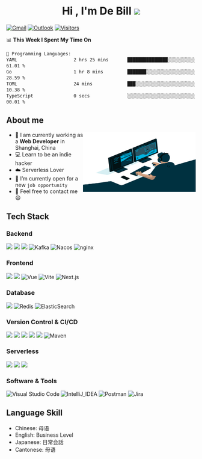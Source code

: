 <h1 align="center">Hi , I'm De Bill <img src="https://media.giphy.com/media/hvRJCLFzcasrR4ia7z/giphy.gif" width="35"></h1>

[![Gmail](https://img.shields.io/badge/-GMAIL-D14836?style=flat-square&logo=gmail&logoColor=white)](mailto:lvlingjie8520@gmail.com) [![Outlook](https://img.shields.io/badge/Microsoft_Outlook-0078D4?style=flat-square&logo=maildotru&logoColor=white)](mailto:roreiketsu@outlook.com) [![Visitors](http://hits.dwyl.com/BrotherJie/BrotherJie.svg)](http://hits.dwyl.com/BrotherJie/BrotherJie)

<!--START_SECTION:waka-->
📊 **This Week I Spent My Time On** 

```text
💬 Programming Languages: 
YAML                     2 hrs 25 mins       ███████████████░░░░░░░░░░   61.01 % 
Go                       1 hr 8 mins         ███████░░░░░░░░░░░░░░░░░░   28.59 % 
TOML                     24 mins             ███░░░░░░░░░░░░░░░░░░░░░░   10.38 % 
TypeScript               0 secs              ░░░░░░░░░░░░░░░░░░░░░░░░░   00.01 % 
```


<!--END_SECTION:waka-->

## About me
<img align="right" alt="GIF" src="assets/code.gif" width="300" height="160" title="passion"/>

- 🔭  I am currently working as a **Web Developer** in Shanghai, China
- 💻 Learn to be an indie hacker
- ☁️ Serverless Lover
- 🤔 I’m currently open for a new `job opportunity`
- 📧 Feel free to contact me 😄

## Tech Stack
### Backend
<img src="https://img.shields.io/badge/Java-ED8B00?style=flat&logo=openjdk&logoColor=white"> <img src="https://img.shields.io/badge/SpringBoot-6DB33F?style=flat&logo=springboot&logoColor=white"> <img src="https://img.shields.io/badge/Mybatis-red?style=flat&logo=Mybatis&logoColor=red"> <img alt="Kafka" src="https://img.shields.io/badge/Apache%20Kafka-000?style=flat&logo=Apache%20Kafka&logoColor=white"> <img alt="Nacos" src="https://img.shields.io/badge/Nacos-blue?style=flat&logo=nacos&logoColor=white"> <img alt="nginx" src="https://img.shields.io/badge/Nginx-00C300?style=flat&logo=nginx&logoColor=white">

### Frontend
<img src = "https://img.shields.io/badge/TypeScript-007ACC?style=flat&logo=typescript&logoColor=white"> <img src = "https://img.shields.io/badge/Tailwind_CSS-38B2AC?style=flat&logo=tailwind-css&logoColor=white"> <img alt="Vue" src="https://img.shields.io/badge/Vue-35495E?style=flat&logo=vue.js&logoColor=4FC08D"> <img alt="Vite" src="https://img.shields.io/badge/Vite-8B89CC?style=flat&logo=vite&logoColor=4FC08D"> <img alt="Next.js" src="https://img.shields.io/badge/Next.js-000000?style=flat&logo=nextdotjs&logoColor=#000000"> 

### Database
<img src="https://img.shields.io/badge/Mysql-%234479A1.svg?&style=plastic&logo=mysql&logoColor=white"/> <img alt="Redis" src="https://img.shields.io/badge/Redis-%23DD0031.svg?&style=flat&logo=redis&logoColor=white"> <img alt="ElasticSearch" src="https://img.shields.io/badge/-ElasticSearch-005571?style=flat&logo=elasticsearch">


### Version Control & CI/CD
<img src="http://img.shields.io/badge/-Git-F1502F?style=flat&logo=git&logoColor=FFFFFF"> <img src="http://img.shields.io/badge/-Github-000000?style=flat&logo=github&logoColor=FFFFFF"> <img src="https://img.shields.io/badge/GitLab-330F63?style=flat&logo=gitlab&logoColor=white"> <img src="https://img.shields.io/badge/Jenkins-D24939?style=flat&logo=Jenkins&logoColor=white"> <img src="https://img.shields.io/badge/Docker-%230db7ed.svg?style=flat&logo=Docker&logoColor=white"> <img alt="Maven" src="https://img.shields.io/badge/Maven-gray?style=flat&logo=Apache%20Maven&logoColor=red">

### Serverless
<img src="http://img.shields.io/badge/-Cloudflare Workers-FFFFF5?style=flat&logo=cloudflareworkers&logoColor=F38020"> <img src="http://img.shields.io/badge/-Cloudflare Pages-FFFFF5?style=flat&logo=cloudflarepages&logoColor=F38020"> <img src="http://img.shields.io/badge/-Vercel-000000?style=flat&logo=vercel&logoColor=#000000"> 

### Software & Tools
<img alt="Visual Studio Code" src="https://img.shields.io/badge/Visual%20Studio%20Code-0078d7.svg?style=plastic&logo=visual-studio-code&logoColor=white"> <img alt="IntelliJ_IDEA" src="https://img.shields.io/badge/IntelliJ_IDEA-000000.svg?style=plastic&logo=intellij-idea&logoColor=white" /> <img alt="Postman" src="https://img.shields.io/badge/Postman-FC8019?logo=Postman&logoColor=white" /> <img alt="Jira" src="https://img.shields.io/badge/Jira-0052CC?style=flat&logo=Jira&logoColor=white">

## Language Skill
- Chinese: 母语
- English: Business Level
- Japanese: 日常会話
- Cantonese: 母语



